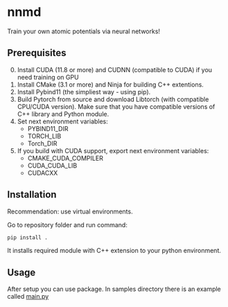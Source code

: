 # nnmd

Train your own atomic potentials via neural networks!

## Prerequisites

0. Install CUDA (11.8 or more) and CUDNN (compatible to CUDA)
if you need training on GPU
1. Install CMake (3.1 or more) and Ninja for building C++ extentions.
2. Install Pybind11 (the simpliest way - using pip).
3. Build Pytorch from source and download Libtorch (with compatible CPU/CUDA version).
Make sure that you have compatible versions of C++ library and Python module.
4. Set next environment variables: 
    - PYBIND11_DIR
    - TORCH_LIB
    - Torch_DIR
5. If you build with CUDA support, export next environment variables:
    - CMAKE_CUDA_COMPILER
    - CUDA_CUDA_LIB
    - CUDACXX

## Installation

Recommendation: use virtual environments.

Go to repository folder and run command:
```python
pip install .
```

It installs required module with C++ extension to your python environment.

## Usage

After setup you can use package. In samples directory there is an example called [main.py](https://github.com/ded-otshelnik/nnmd/blob/main/samples/main.py)
